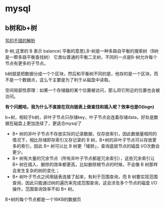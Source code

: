 # mysql

## b树和b+树

[写的不错的解析](https://blog.csdn.net/a519640026/article/details/106940115)

B-树,这里的 B 表示 balance( 平衡的意思),B-树是一种多路自平衡的搜索树（B树是一颗多路平衡查找树）
它类似普通的平衡二叉树，不同的一点是B-树允许每个节点有更多的子节点。

b树就是把数据分成一个个区块，然后和平衡树不同的是，他存的是一个区块，而不是一个数据点，这么干主要是为了利于从磁盘中读取。

空间局部性原理：如果一个存储器的某个位置被访问，那么将它附近的位置也会被访问。

**有个问题哈，我为什么不直接在双向链表上做查找和插入呢？效率也是O(logn)**


b+树，相较于b树，非叶子节点只存储key，叶子节点会连着存储data，好处是数据在磁盘上更加连续了，更适合mysql了

* B+ 树的非叶子节点不存放实际的记录数据，仅存放索引，因此数据量相同的情况下，相比存储即存索引又存记录的 B 树，B+树的非叶子节点可以存放更多的索引，因此 B+ 树可以比 B 树更「矮胖」，查询底层节点的磁盘 I/O次数会更少。
* B+ 树有大量的冗余节点（所有非叶子节点都是冗余索引），这些冗余索引让 B+ 树在插入、删除的效率都更高，比如删除根节点的时候，不会像 B 树那样会发生复杂的树的变化；
* B+ 树叶子节点之间用链表连接了起来，有利于范围查询，而 B 树要实现范围查询，因此只能通过树的遍历来完成范围查询，这会涉及多个节点的磁盘 I/O 操作，范围查询效率不如 B+ 树。

B+树的每个节点都是一个16KB的数据页